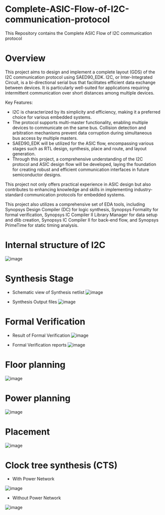 # Complete-ASIC-Flow-of-I2C-communication-protocol
This Repository contains the Complete ASIC Flow of I2C communication protocol

# Overview 
This project aims to design and implement a complete layout (GDS) of the I2C communication protocol using SAED90_EDK. I2C, or Inter-Integrated Circuit, is a bi-directional serial bus that facilitates efficient data exchange between devices. It is particularly well-suited for applications requiring intermittent communication over short distances among multiple devices. 

Key Features:
- I2C is characterized by its simplicity and efficiency, making it a preferred choice for various embedded systems.
- The protocol supports multi-master functionality, enabling multiple devices to communicate on the same bus. Collision detection and arbitration mechanisms prevent data corruption during simultaneous bus access by multiple masters.
- SAED90_EDK will be utilized for the ASIC flow, encompassing various stages such as RTL design, synthesis, place and route, and layout generation.
- Through this project, a comprehensive understanding of the I2C protocol and ASIC design flow will be developed, laying the foundation for creating robust and efficient communication interfaces in future semiconductor designs.

This project not only offers practical experience in ASIC design but also contributes to enhancing knowledge and skills in implementing industry-standard communication protocols for embedded systems.

This project also utilizes a comprehensive set of EDA tools, including Synopsys Design Compiler (DC) for logic synthesis, Synopsys Formality for formal verification, Synopsys IC Compiler II Library Manager for data setup and dlib creation, Synopsys IC Compiler II for back-end flow, and Synopsys PrimeTime for static timing analysis.


# Internal structure of I2C

![image](https://github.com/MohammedS2lah/Complete-ASIC-Flow-of-I2C-communication-protocol/assets/95502907/5c38fbff-a895-476f-a5be-2af50f996166)

# Synthesis Stage

- Schematic view of Synthesis netlist
![image](https://github.com/MohammedS2lah/Complete-ASIC-Flow-of-I2C-communication-protocol/assets/95502907/457db2bd-d53e-4d2d-ae0a-2209f94c0332)

- Synthesis Output files
![image](https://github.com/MohammedS2lah/Complete-ASIC-Flow-of-I2C-communication-protocol/assets/95502907/ecda8bbb-be02-4b03-add3-21a40eed8daf)

# Formal Verification
- Result of Formal Verification
![image](https://github.com/MohammedS2lah/Complete-ASIC-Flow-of-I2C-communication-protocol/assets/95502907/37479743-eddd-44df-a739-a730b49266db)

- Formal Verification reports
![image](https://github.com/MohammedS2lah/Complete-ASIC-Flow-of-I2C-communication-protocol/assets/95502907/b2eaa974-afba-4738-9472-cdbf0a115c88)

# Floor planning

![image](https://github.com/MohammedS2lah/Complete-ASIC-Flow-of-I2C-communication-protocol/assets/95502907/06e01c5b-fb31-4c34-b78c-f21ba577e399)


# Power planning

![image](https://github.com/MohammedS2lah/Complete-ASIC-Flow-of-I2C-communication-protocol/assets/95502907/a98c00da-3ec5-42b9-900f-3a10fa01d250)


# Placement

![image](https://github.com/MohammedS2lah/Complete-ASIC-Flow-of-I2C-communication-protocol/assets/95502907/3b523c69-783f-487d-bfa3-fc6b7e2c9adc)


# Clock tree synthesis (CTS)

- With Power Network

![image](https://github.com/MohammedS2lah/Complete-ASIC-Flow-of-I2C-communication-protocol/assets/95502907/41526555-1557-4011-99b2-216d6f3972a9)

- Without Power Network

![image](https://github.com/MohammedS2lah/Complete-ASIC-Flow-of-I2C-communication-protocol/assets/95502907/108e632e-abe3-475f-a688-55bd8f436716)













